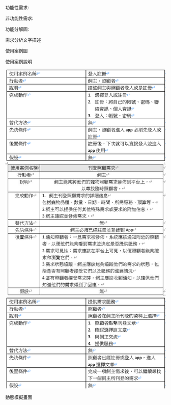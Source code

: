 功能性需求:

非功能性需求:

功能分解圖:

需求分析文字描述

使用案例圖

使用案例說明

![登入註冊](登入註冊.png)
![刊登需求](刊登需求.jpg)
![需求服務](需求服務.png)

動態模擬畫面

